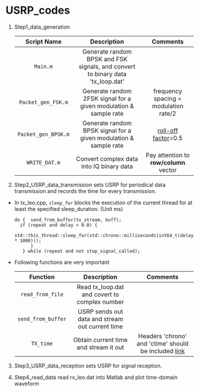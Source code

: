 # USRP_codes

1. Step1_data_generation

    |Script Name | Description | Comments|
    | :---: | :---: | :---: | 
    |  `Main.m`     |  Generate random BPSK and FSK signals, and convert to binary data 'tx_loop.dat' | |
    |  `Packet_gen_FSK.m`     |  Generate random 2FSK signal for a given modulation & sample rate  | frequency spacing = modulation rate/2|
    |  `Packet_gen_BPSK.m`    |  Generate random BPSK signal for a given modulation & sample rate  |[roll-off factor](https://en.wikipedia.org/wiki/Raised-cosine_filter#:~:text=the%20mathematical%20one.-,Roll%2Doff%20factor,is%20the%20symbol%2Drate.)=0.5|
    |  `WRITE_DAT.m`     |  Convert complex data into IQ binary data | Pay attention to **row/column** vector |

2. Step2_USRP_data_transmission sets USRP for periodical data transmission and records the time for every transmission.

  - In tx_leo.cpp, `sleep_for` blocks the execution of the current thread for at least the specified sleep_duration. (Unit ms)
       
     ```   
     do {  send_from_buffer(tx_stream, buff);
       if (repeat and delay > 0.0) {
           std::this_thread::sleep_for(std::chrono::milliseconds(int64_t(delay * 1000)));
           }
        } while (repeat and not stop_signal_called);
     ``` 
    
   - Following functions are very important

      |Function | Description | Comments|
     | :---: | :---: | :---: | 
     | `read_from_file`| Read tx_loop.dat and covert to complex number| |
     | `send_from_buffer`| USRP sends out data and stream out current time| |
     | `TX_time`| Obtain current time and stream it out|Headers 'chrono' and 'ctime' should be included [link](https://stackoverflow.com/questions/997946/how-to-get-current-time-and-date-in-c)|

3. Step3_USRP_data_reception sets USRP for signal reception.

4. Step4_read_data read rx_leo.dat into Matlab and plot time-domain waveform
